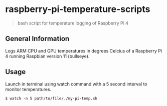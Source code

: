 # raspberry-pi-temperature-scripts
> bash script for temperature logging of Raspberry Pi 4


## General Information
Logs ARM CPU and GPU temperatures in degrees Celcius of a Raspberry Pi 4 running Raspbian version 11 (bullseye). 


## Usage
Launch in terminal using watch command with a 5 second interval to monitor temperatures. 
```
$ watch -n 5 path/to/file/./my-pi-temp.sh
```
